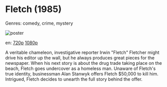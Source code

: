 # Fletch (1985)

Genres: comedy, crime, mystery

![poster](http://image.tmdb.org/t/p/w500/t8VjThRC6uKvjR5jVlhj5bBBUUy.jpg)

en:
  [720p](magnet:?xt=urn:btih:78731D8E4F38C96F52F107C0157C6E7A03C2F975&tr=udp://glotorrents.pw:6969/announce&tr=udp://tracker.opentrackr.org:1337/announce&tr=udp://torrent.gresille.org:80/announce&tr=udp://tracker.openbittorrent.com:80&tr=udp://tracker.coppersurfer.tk:6969&tr=udp://tracker.leechers-paradise.org:6969&tr=udp://p4p.arenabg.ch:1337&tr=udp://tracker.internetwarriors.net:1337)
  [1080p](magnet:?xt=urn:btih:5A4F8AB13748EB884D03512AADC5EFFE5946120C&tr=udp://glotorrents.pw:6969/announce&tr=udp://tracker.opentrackr.org:1337/announce&tr=udp://torrent.gresille.org:80/announce&tr=udp://tracker.openbittorrent.com:80&tr=udp://tracker.coppersurfer.tk:6969&tr=udp://tracker.leechers-paradise.org:6969&tr=udp://p4p.arenabg.ch:1337&tr=udp://tracker.internetwarriors.net:1337)
  


A veritable chameleon, investigative reporter Irwin "Fletch" Fletcher might drive his editor up the wall, but he always produces great pieces for the newspaper. When his next story is about the drug trade taking place on the beach, Fletch goes undercover as a homeless man. Unaware of Fletch's true identity, businessman Alan Stanwyk offers Fletch $50,000 to kill him. Intrigued, Fletch decides to unearth the full story behind the offer.